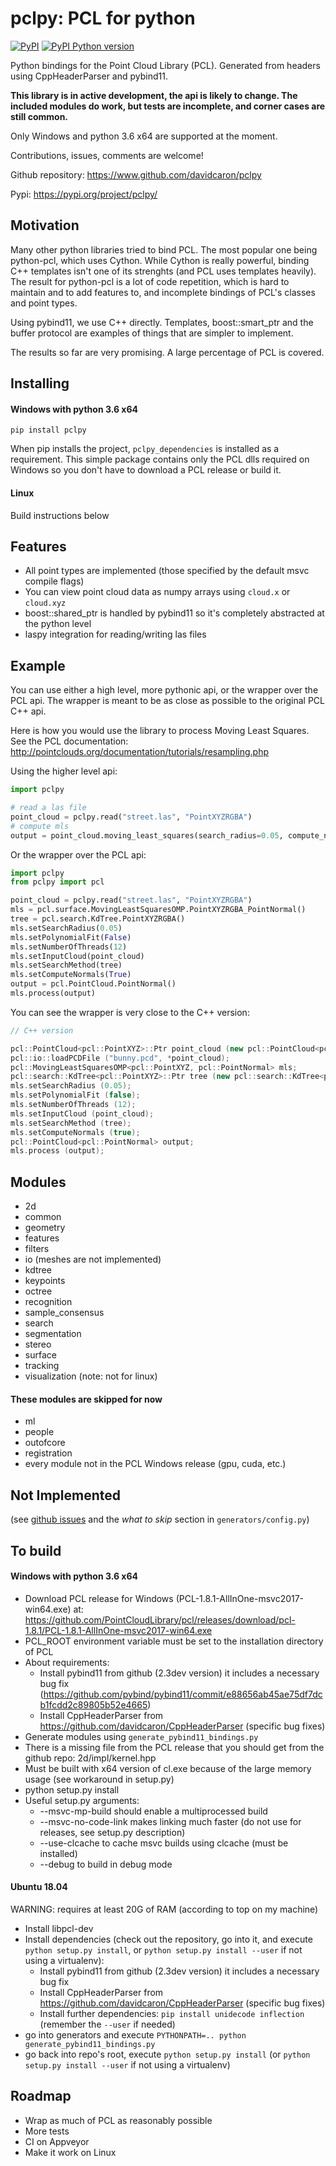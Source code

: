 # pclpy: PCL for python

[![PyPI](https://img.shields.io/pypi/v/pclpy.svg)](https://pypi.org/project/pclpy/)
[![PyPI Python version](https://img.shields.io/pypi/pyversions/pclpy.svg)](https://pypi.org/project/pclpy/)

Python bindings for the Point Cloud Library (PCL).
Generated from headers using CppHeaderParser and pybind11.

__This library is in active development, the api is likely to change.
The included modules do work, but tests are incomplete, and corner
cases are still common.__

Only Windows and python 3.6 x64 are supported at the moment.

Contributions, issues, comments are welcome!

Github repository: https://www.github.com/davidcaron/pclpy

Pypi: https://pypi.org/project/pclpy/

## Motivation
Many other python libraries tried to bind PCL.
The most popular one being python-pcl, which uses Cython.
While Cython is really powerful, binding C++ templates isn't one of
its strenghts (and PCL uses templates heavily).
The result for python-pcl is a lot of code repetition, which is hard
to maintain and to add features to, and incomplete bindings of PCL's classes
and point types.

Using pybind11, we use C++ directly. Templates, boost::smart_ptr and
the buffer protocol are examples of things that are simpler to implement.

The results so far are very promising. A large percentage of PCL is covered.

## Installing

#### Windows with python 3.6 x64
`pip install pclpy`

When pip installs the project, `pclpy_dependencies` is installed as a requirement.
This simple package contains only the PCL dlls required on Windows so you don't have
to download a PCL release or build it.

#### Linux

Build instructions below 

## Features
- All point types are implemented (those specified by the default msvc compile flags)
- You can view point cloud data as numpy arrays using `cloud.x` or `cloud.xyz`
- boost::shared_ptr is handled by pybind11 so it's completely abstracted at the python level
- laspy integration for reading/writing las files

## Example

You can use either a high level, more pythonic api, or the wrapper over the PCL api.
The wrapper is meant to be as close as possible to the original PCL C++ api.

Here is how you would use the library to process Moving Least Squares.
See the PCL documentation: http://pointclouds.org/documentation/tutorials/resampling.php

Using the higher level api:

```python
import pclpy

# read a las file
point_cloud = pclpy.read("street.las", "PointXYZRGBA")
# compute mls
output = point_cloud.moving_least_squares(search_radius=0.05, compute_normals=True, num_threads=8)
```

Or the wrapper over the PCL api:

```python
import pclpy
from pclpy import pcl

point_cloud = pclpy.read("street.las", "PointXYZRGBA")
mls = pcl.surface.MovingLeastSquaresOMP.PointXYZRGBA_PointNormal()
tree = pcl.search.KdTree.PointXYZRGBA()
mls.setSearchRadius(0.05)
mls.setPolynomialFit(False)
mls.setNumberOfThreads(12)
mls.setInputCloud(point_cloud)
mls.setSearchMethod(tree)
mls.setComputeNormals(True)
output = pcl.PointCloud.PointNormal()
mls.process(output)
```

You can see the wrapper is very close to the C++ version:

``` c++
// C++ version

pcl::PointCloud<pcl::PointXYZ>::Ptr point_cloud (new pcl::PointCloud<pcl::PointXYZ> ());
pcl::io::loadPCDFile ("bunny.pcd", *point_cloud);
pcl::MovingLeastSquaresOMP<pcl::PointXYZ, pcl::PointNormal> mls;
pcl::search::KdTree<pcl::PointXYZ>::Ptr tree (new pcl::search::KdTree<pcl::PointXYZ>);
mls.setSearchRadius (0.05);
mls.setPolynomialFit (false);
mls.setNumberOfThreads (12);
mls.setInputCloud (point_cloud);
mls.setSearchMethod (tree);
mls.setComputeNormals (true);
pcl::PointCloud<pcl::PointNormal> output;
mls.process (output);
```

## Modules
- 2d
- common
- geometry
- features
- filters
- io (meshes are not implemented)
- kdtree
- keypoints
- octree
- recognition
- sample_consensus
- search
- segmentation
- stereo
- surface
- tracking
- visualization (note: not for linux)
#### These modules are skipped for now
- ml
- people
- outofcore
- registration
- every module not in the PCL Windows release (gpu, cuda, etc.)

## Not Implemented
(see [github issues](https://github.com/davidcaron/pclpy/issues)
and the _what to skip_ section in `generators/config.py`)

## To build
#### Windows with python 3.6 x64

- Download PCL release for Windows (PCL-1.8.1-AllInOne-msvc2017-win64.exe) at:
    https://github.com/PointCloudLibrary/pcl/releases/download/pcl-1.8.1/PCL-1.8.1-AllInOne-msvc2017-win64.exe
- PCL_ROOT environment variable must be set to the installation directory of PCL
- About requirements:
    - Install pybind11 from github (2.3dev version) it includes a necessary bug fix
        (https://github.com/pybind/pybind11/commit/e88656ab45ae75df7dcb1fcdd2c89805b52e4665)
    - Install CppHeaderParser from https://github.com/davidcaron/CppHeaderParser (specific bug fixes)
- Generate modules using `generate_pybind11_bindings.py`
- There is a missing file from the PCL release that you should get from the github repo: 2d/impl/kernel.hpp
- Must be built with x64 version of cl.exe because of the large memory usage (see workaround in setup.py)
- python setup.py install
- Useful setup.py arguments:
    - --msvc-mp-build should enable a multiprocessed build
    - --msvc-no-code-link makes linking much faster (do not use for releases, see setup.py description)
    - --use-clcache to cache msvc builds using clcache (must be installed)
    - --debug to build in debug mode
    
#### Ubuntu 18.04
WARNING: requires at least 20G of RAM (according to top on my machine)

- Install libpcl-dev
- Install dependencies (check out the repository, go into it, and execute `python setup.py install`, or `python setup.py install --user` if not using a virtualenv):
    - Install pybind11 from github (2.3dev version) it includes a necessary bug fix
    - Install CppHeaderParser from https://github.com/davidcaron/CppHeaderParser (specific bug fixes)
    - Install further dependencies: `pip install unidecode inflection` (remember the `--user` if needed)
- go into generators and execute `PYTHONPATH=.. python generate_pybind11_bindings.py`
- go back into repo's root, execute `python setup.py install` (or `python setup.py install --user` if not using a virtualenv)

## Roadmap
- Wrap as much of PCL as reasonably possible
- More tests
- CI on Appveyor
- Make it work on Linux
